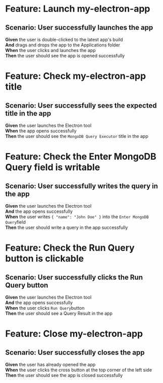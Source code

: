 # Feature: Launch my-electron-app
## Scenario: User successfully launches the app
**Given** the user is double-clicked to the latest app's build    
**And** drags and drops the app to the Applications folder    
**When** the user clicks and launches the app      
**Then** the user should see the app is opened successfully


# Feature: Check my-electron-app title
## Scenario: User successfully sees the expected title in the app
**Given** the user launches the Electron tool     
**When** the app opens successfully       
**Then** the user should see the `MongoDB Query Executor` title in the app     


# Feature: Check the Enter MongoDB Query field is writable 
## Scenario: User successfully writes the query in the app
**Given** the user launches the Electron tool    
**And** the app opens successfully    
**When** the user writes `{ "name": "John Doe" }` into the `Enter MongoDB Query`field    
**Then** the user should write a query in the app successfully


# Feature: Check the Run Query button is clickable 
## Scenario: User successfully clicks the Run Query button
**Given** the user launches the Electron tool    
**And** the app opens successfully    
**When** the user clicks `Run Query`button   
**Then** the user should see a Query Result in the app


# Feature: Close my-electron-app
## Scenario: User successfully closes the app
**Given** the user has already opened the app     
**When** the user clicks the cross button at the top corner of the left side      
**Then** the user should see the app is closed successfully     
